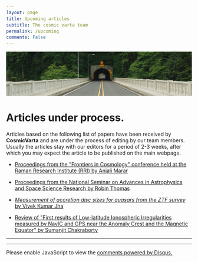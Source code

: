 ```yaml
---
layout: page
title: Upcoming articles
subtitle: The cosmic varta team
permalink: /upcoming
comments: False
---
```


<img src="assets/images/upcoming.jpg">

# Articles under process.

Articles based on the following list of papers have been received by **CosmicVarta**  and are under the process of editing by our team members. Usually the articles stay with our editors for a period of 2-3 weeks, after which you may expect the article to be published on the main webpage.

- [Proceedings from the "Frontiers in Cosmology" conference held at the Raman Research Institute (RRI) by Anjali Marar]()

- [Proceedings from the National Seminar on Advances in Astrophysics and Space Science Research by Robin Thomas]()

- [*Measurement of accretion disc sizes for quasars from the ZTF survey* by Vivek Kumar Jha](https://ui.adsabs.harvard.edu/abs/2022MNRAS.511.3005J/abstract)

- [Review of "First results of Low-latitude Ionospheric Irregularities measured by NavIC and GPS near the Anomaly Crest and the Magnetic Equator" by Sumanjit Chakraborty](https://arxiv.org/abs/2203.02218)

---
---

<div id="disqus_thread"></div>
<script>
    /**
    *  RECOMMENDED CONFIGURATION VARIABLES: EDIT AND UNCOMMENT THE SECTION BELOW TO INSERT DYNAMIC VALUES FROM YOUR PLATFORM OR CMS.
    *  LEARN WHY DEFINING THESE VARIABLES IS IMPORTANT: https://disqus.com/admin/universalcode/#configuration-variables    */
    /*
    var disqus_config = function () {
    this.page.url = PAGE_URL;  // Replace PAGE_URL with your page's canonical URL variable
    this.page.identifier = PAGE_IDENTIFIER; // Replace PAGE_IDENTIFIER with your page's unique identifier variable
    };
    */
    (function() { // DON'T EDIT BELOW THIS LINE
    var d = document, s = d.createElement('script');
    s.src = 'https://cosmicvarta-in.disqus.com/embed.js';
    s.setAttribute('data-timestamp', +new Date());
    (d.head || d.body).appendChild(s);
    })();
</script>
<noscript>Please enable JavaScript to view the <a href="https://disqus.com/?ref_noscript">comments powered by Disqus.</a></noscript>
